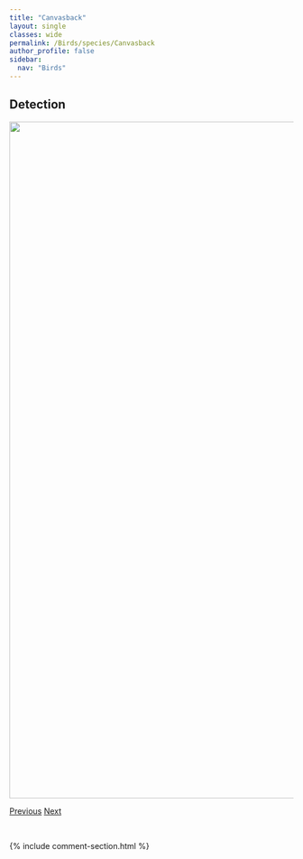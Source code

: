 ```yaml
---
title: "Canvasback"
layout: single
classes: wide
permalink: /Birds/species/Canvasback
author_profile: false
sidebar:
  nav: "Birds"
---
```


<h2>Detection</h2>

<a href="https://drive.google.com/uc?export=view&id=1zw4JjQSrwsF9kDpqD0vP5_EOFkHRRsZa">
<img src="https://drive.google.com/uc?export=view&id=1zw4JjQSrwsF9kDpqD0vP5_EOFkHRRsZa" height = "1200" width = "800">
</a>


<a href="/DevelopmentWebsite/Birds/species/CanadaGoose" class="pagination--pager" title="Branta canadensis">Previous</a> <a href="/DevelopmentWebsite/Birds/species/CassinsVireo" class="pagination--pager" title="Vireo cassinii">Next</a>

<p>&nbsp;</p>

{% include comment-section.html %}
